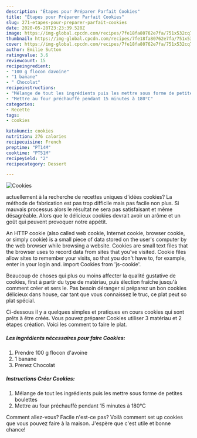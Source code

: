 ```yaml
---
description: "Étapes pour Préparer Parfait Cookies"
title: "Étapes pour Préparer Parfait Cookies"
slug: 271-etapes-pour-preparer-parfait-cookies
date: 2020-05-28T23:23:39.528Z
image: https://img-global.cpcdn.com/recipes/7fe18fa80762e7fa/751x532cq70/cookies-photo-principale-de-la-recette.jpg
thumbnail: https://img-global.cpcdn.com/recipes/7fe18fa80762e7fa/751x532cq70/cookies-photo-principale-de-la-recette.jpg
cover: https://img-global.cpcdn.com/recipes/7fe18fa80762e7fa/751x532cq70/cookies-photo-principale-de-la-recette.jpg
author: Emilie Sutton
ratingvalue: 3.6
reviewcount: 15
recipeingredient:
- "100 g flocon davoine"
- "1 banane"
- " Chocolat"
recipeinstructions:
- "Mélange de tout les ingrédients puis les mettre sous forme de petites boulettes"
- "Mettre au four préchauffé pendant 15 minutes à 180°C"
categories:
- Recette
tags:
- cookies

katakunci: cookies 
nutrition: 276 calories
recipecuisine: French
preptime: "PT14M"
cooktime: "PT51M"
recipeyield: "2"
recipecategory: Dessert

---
```



![Cookies](https://img-global.cpcdn.com/recipes/7fe18fa80762e7fa/751x532cq70/cookies-photo-principale-de-la-recette.jpg)

actuellement à la recherche de recettes uniques d'idées cookies? La méthode de fabrication est pas trop difficile mais pas facile non plus. Si mauvais processus alors le résultat ne sera pas satisfaisant et même désagréable. Alors que le délicieux cookies devrait avoir un arôme et un goût qui peuvent provoquer notre appétit.

An HTTP cookie (also called web cookie, Internet cookie, browser cookie, or simply cookie) is a small piece of data stored on the user&#39;s computer by the web browser while browsing a website. Cookies are small text files that the browser uses to record data from sites that you&#39;ve visited. Cookie files allow sites to remember your visits, so that you don&#39;t have to, for example, enter in your login and. import Cookies from &#39;js-cookie&#39;.

Beaucoup de choses qui plus ou moins affecter la qualité gustative de cookies, first à partir du type de matériau, puis élection fraîche jusqu'à comment créer et sers le. Pas besoin déranger si préparez un bon cookies délicieux dans house, car tant que vous connaissez le truc, ce plat peut so plat spécial.


Ci-dessous il y a quelques simples et pratiques en cours cookies qui sont prêts à être créés. Vous pouvez préparer Cookies utiliser 3 matériau et 2 étapes création. Voici les comment to faire le plat.

<!--inarticleads1-->

##### Les ingrédients nécessaires pour faire Cookies:

1. Prendre 100 g flocon d&#39;avoine
1.  1 banane
1. Prenez  Chocolat




<!--inarticleads2-->

##### Instructions Créer Cookies:

1. Mélange de tout les ingrédients puis les mettre sous forme de petites boulettes
1. Mettre au four préchauffé pendant 15 minutes à 180°C





Comment allez-vous? Facile n'est-ce pas? Voilà comment set up cookies que vous pouvez faire à la maison. J'espère que c'est utile et bonne chance!
